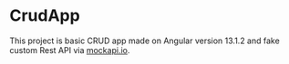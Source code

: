 # CrudApp

This project is basic CRUD app made on Angular version 13.1.2 and fake custom Rest API via [mockapi.io](https://mockapi.io/).
